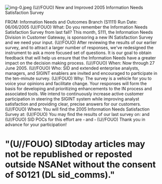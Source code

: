 ![img-0.jpeg](img-0.jpeg)
(U//FOUO) New and Improved 2005 Information Needs Satisfaction Survey

FROM:
Information Needs and Outcomes Branch (S1111)
Run Date: 06/06/2005
(U//FOUO) What: Do you remember the Information Needs Satisfaction Survey from last fall? This month, S111, the Information Needs Division in Customer Gateway, is sponsoring a new IN Satisfaction Survey and we need your input.
(U//FOUO) After reviewing the results of our earlier survey, and to attract a larger number of responses, we've redesigned the instrument to ask a more focused set of questions. It is our goal to obtain feedback that will help us ensure that the Information Needs have a greater impact on the decision making process.
(U//FOUO) When: Now through 27 June 2005.
(U//FOUO) Who: SID and extended enterprise analysts, managers, and SIGINT enablers are invited and encouraged to participate in the ten-minute survey.
(U//FOUO) Why: The survey is a vehicle for you to voice your opinions and facilitate change. Your responses will form the basis for developing and prioritizing enhancements to the IN process and associated tools. We intend to continuously increase active customer participation in steering the SIGINT system while improving analyst satisfaction and providing clear, precise answers for our customers.
(U//FOUO) Where: You will find the 2005 Information Needs Satisfaction Survey at:
(U//FOUO) You may find the results of our last survey on:
and
(U//FOUO) SID POCs for this effort are $\square$ and $\square$
(U//FOUO) Thank you in advance for your participation!

# "(U//FOUO) SIDtoday articles may not be republished or reposted outside NSANet without the consent of S0121 (DL sid_comms)."
